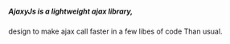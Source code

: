 ##### AjaxyJs is a lightweight ajax library,
design to make ajax call faster in a few libes of code
Than usual.
